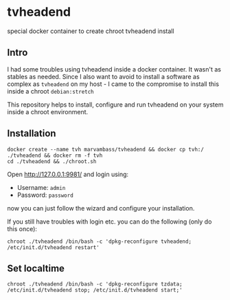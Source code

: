 # tvheadend
special docker container to create chroot tvheadend install

## Intro

I had some troubles using tvheadend inside a docker container. It wasn't as stables as needed.
Since I also want to avoid to install a software as complex as `tvheadend` on my host - I came to the compromise to install this inside a chroot `debian:stretch`

This repository helps to install, configure and run tvheadend on your system inside a chroot environment.

## Installation

```
docker create --name tvh marvambass/tvheadend && docker cp tvh:/ ./tvheadend && docker rm -f tvh
cd ./tvheadend && ./chroot.sh
```

Open http://127.0.0.1:9981/ and login using:

- Username: `admin`
- Password: `password`

now you can just follow the wizard and configure your installation.

If you still have troubles with login etc. you can do the following (only do this once):

```
chroot ./tvheadend /bin/bash -c 'dpkg-reconfigure tvheadend; /etc/init.d/tvheadend restart'
```

## Set localtime

```
chroot ./tvheadend /bin/bash -c 'dpkg-reconfigure tzdata; /etc/init.d/tvheadend stop; /etc/init.d/tvheadend start;'
```
